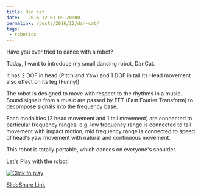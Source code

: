 ```yaml
---
title: Dan cat
date:   2016-12-01 09:20:00
permalink: /posts/2016/12/dan-cat/
tags:
 - robotics
---
```


Have you ever tried to dance with a robot?

Today, I want to introduce my small dancing robot, DanCat.

It has 2 DOF in head (Pitch and Yaw) and 1 DOF in tail
Its Head movement also effect on its leg (Funny!)

The robot is designed to move with respect to the rhythms in a music.
Sound signals from a music are passed by FFT (Fast Fourier Transform) to decompose signals into the frequency base.

Each modalities (2 head movement and 1 tail movement) are connected to particular frequency ranges. e.g. low frequency range is connected to tail movement with impact motion, mid frequency range is connected to speed of head's yaw movement with natural and continuous movement.

This robot is totally portable, which dances on everyone's shoulder.

Let's Play with the robot!

[![Click to play](http://img.youtube.com/vi/g0t_f3ywZVw/0.jpg)](http://www.youtube.com/watch?v=g0t_f3ywZVw)

[SlideShare Link](https://www.slideshare.net/secret/GCnohotPA7sA5N)

